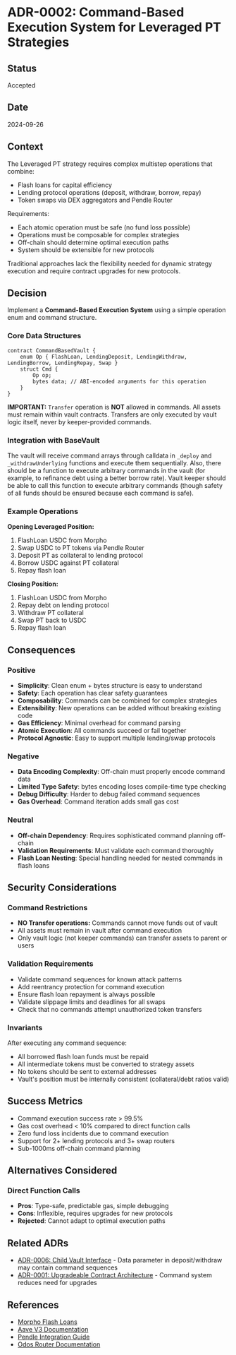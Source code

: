 # ADR-0002: Command-Based Execution System for Leveraged PT Strategies

## Status
Accepted

## Date
2024-09-26

## Context
The Leveraged PT strategy requires complex multistep operations that combine:
- Flash loans for capital efficiency
- Lending protocol operations (deposit, withdraw, borrow, repay)
- Token swaps via DEX aggregators and Pendle Router

Requirements:
- Each atomic operation must be safe (no fund loss possible)
- Operations must be composable for complex strategies
- Off-chain should determine optimal execution paths
- System should be extensible for new protocols

Traditional approaches lack the flexibility needed for dynamic strategy execution and require contract upgrades for new protocols.

## Decision
Implement a **Command-Based Execution System** using a simple operation enum and command structure.

### Core Data Structures

```solidity
contract CommandBasedVault {
    enum Op { FlashLoan, LendingDeposit, LendingWithdraw, LendingBorrow, LendingRepay, Swap }
    struct Cmd {
        Op op;
        bytes data; // ABI-encoded arguments for this operation
    }
}
```

**IMPORTANT:** `Transfer` operation is **NOT** allowed in commands. All assets must remain within vault contracts. Transfers are only executed by vault logic itself, never by keeper-provided commands.

### Integration with BaseVault

The vault will receive command arrays through calldata in `_deploy` and `_withdrawUnderlying` functions and execute them sequentially.
Also, there should be a function to execute arbitrary commands in the vault (for example, to refinance debt using a better borrow rate).
Vault keeper should be able to call this function to execute arbitrary commands (though safety of all funds should be ensured because each command is safe).

### Example Operations

**Opening Leveraged Position:**
1. FlashLoan USDC from Morpho
2. Swap USDC to PT tokens via Pendle Router
3. Deposit PT as collateral to lending protocol
4. Borrow USDC against PT collateral
5. Repay flash loan

**Closing Position:**
1. FlashLoan USDC from Morpho
2. Repay debt on lending protocol
3. Withdraw PT collateral
4. Swap PT back to USDC
5. Repay flash loan

## Consequences

### Positive
- **Simplicity**: Clean enum + bytes structure is easy to understand
- **Safety**: Each operation has clear safety guarantees
- **Composability**: Commands can be combined for complex strategies
- **Extensibility**: New operations can be added without breaking existing code
- **Gas Efficiency**: Minimal overhead for command parsing
- **Atomic Execution**: All commands succeed or fail together
- **Protocol Agnostic**: Easy to support multiple lending/swap protocols

### Negative
- **Data Encoding Complexity**: Off-chain must properly encode command data
- **Limited Type Safety**: bytes encoding loses compile-time type checking
- **Debug Difficulty**: Harder to debug failed command sequences
- **Gas Overhead**: Command iteration adds small gas cost

### Neutral
- **Off-chain Dependency**: Requires sophisticated command planning off-chain
- **Validation Requirements**: Must validate each command thoroughly
- **Flash Loan Nesting**: Special handling needed for nested commands in flash loans

## Security Considerations

### Command Restrictions
- **NO Transfer operations:** Commands cannot move funds out of vault
- All assets must remain in vault after command execution
- Only vault logic (not keeper commands) can transfer assets to parent or users

### Validation Requirements
- Validate command sequences for known attack patterns
- Add reentrancy protection for command execution
- Ensure flash loan repayment is always possible
- Validate slippage limits and deadlines for all swaps
- Check that no commands attempt unauthorized token transfers

### Invariants
After executing any command sequence:
- All borrowed flash loan funds must be repaid
- All intermediate tokens must be converted to strategy assets
- No tokens should be sent to external addresses
- Vault's position must be internally consistent (collateral/debt ratios valid)

## Success Metrics
- Command execution success rate > 99.5%
- Gas cost overhead < 10% compared to direct function calls
- Zero fund loss incidents due to command execution
- Support for 2+ lending protocols and 3+ swap routers
- Sub-1000ms off-chain command planning

## Alternatives Considered

### Direct Function Calls
- **Pros**: Type-safe, predictable gas, simple debugging
- **Cons**: Inflexible, requires upgrades for new protocols
- **Rejected**: Cannot adapt to optimal execution paths

## Related ADRs
- [ADR-0006: Child Vault Interface](0006-child-vault-interface.md) - Data parameter in deposit/withdraw may contain command sequences
- [ADR-0001: Upgradeable Contract Architecture](0001-upgradeable-contract-architecture.md) - Command system reduces need for upgrades

## References
- [Morpho Flash Loans](https://docs.morpho.org/morpho/developers/flash-loans)
- [Aave V3 Documentation](https://docs.aave.com/developers/)
- [Pendle Integration Guide](https://docs.pendle.finance/)
- [Odos Router Documentation](https://docs.odos.xyz/)
